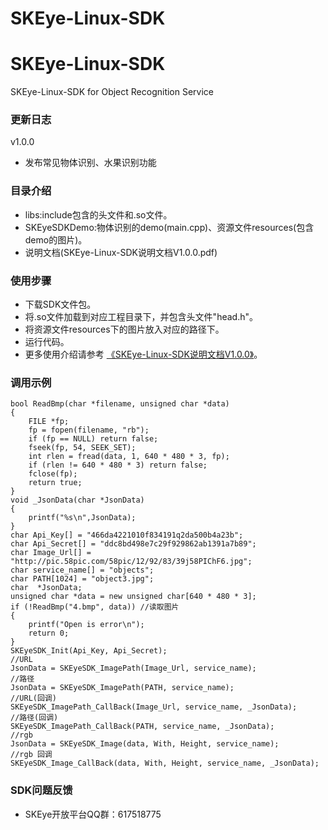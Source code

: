 # SKEye-Linux-SDK
# SKEye-Linux-SDK
SKEye-Linux-SDK for Object Recognition Service 
###  更新日志
v1.0.0
- 发布常见物体识别、水果识别功能
###  目录介绍
- libs:include包含的头文件和.so文件。
- SKEyeSDKDemo:物体识别的demo(main.cpp)、资源文件resources(包含demo的图片)。
- 说明文档(SKEye-Linux-SDK说明文档V1.0.0.pdf)
###  使用步骤
- 下载SDK文件包。
- 将.so文件加载到对应工程目录下，并包含头文件"head.h"。
- 将资源文件resources下的图片放入对应的路径下。
- 运行代码。
- 更多使用介绍请参考 [《SKEye-Linux-SDK说明文档V1.0.0》](https://github.com/interjoy/SKEye-Linux-SDK/blob/master/SKEye-Linux-SDK%E8%AF%B4%E6%98%8E%E6%96%87%E6%A1%A3V1.0.0.pdf)。
###  调用示例
```
bool ReadBmp(char *filename, unsigned char *data)
{
	FILE *fp;
	fp = fopen(filename, "rb");
	if (fp == NULL) return false;
	fseek(fp, 54, SEEK_SET);
	int rlen = fread(data, 1, 640 * 480 * 3, fp);
	if (rlen != 640 * 480 * 3) return false;
	fclose(fp);
	return true;
}
void _JsonData(char *JsonData)
{
    printf("%s\n",JsonData);
}
char Api_Key[] = "466da4221010f834191q2da500b4a23b";
char Api_Secret[] = "ddc8bd498e7c29f929862ab1391a7b89";
char Image_Url[] = "http://pic.58pic.com/58pic/12/92/83/39j58PIChF6.jpg";
char service_name[] = "objects";
char PATH[1024] = "object3.jpg";
char  *JsonData;
unsigned char *data = new unsigned char[640 * 480 * 3];
if (!ReadBmp("4.bmp", data)) //读取图片
{
	printf("Open is error\n");
	return 0;
}
SKEyeSDK_Init(Api_Key, Api_Secret);
//URL
JsonData = SKEyeSDK_ImagePath(Image_Url, service_name);
//路径
JsonData = SKEyeSDK_ImagePath(PATH, service_name);
//URL(回调)
SKEyeSDK_ImagePath_CallBack(Image_Url, service_name, _JsonData);
//路径(回调)
SKEyeSDK_ImagePath_CallBack(PATH, service_name, _JsonData);
//rgb 
JsonData = SKEyeSDK_Image(data, With, Height, service_name);
//rgb 回调
SKEyeSDK_Image_CallBack(data, With, Height, service_name, _JsonData);
```
###  SDK问题反馈
- SKEye开放平台QQ群：617518775
